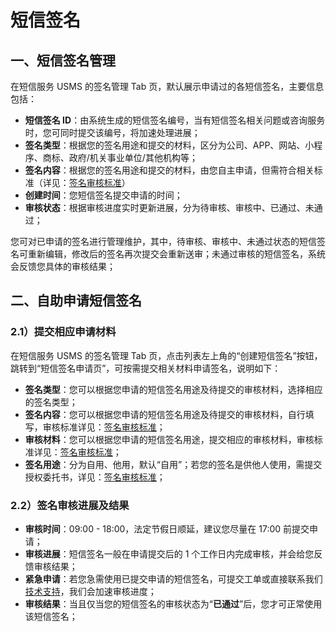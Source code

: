 # 短信签名

## 一、短信签名管理

在短信服务 USMS 的签名管理 Tab 页，默认展示申请过的各短信签名，主要信息包括：

- **短信签名 ID**：由系统生成的短信签名编号，当有短信签名相关问题或咨询服务时，您可同时提交该编号，将加速处理进展；
- **签名类型**：根据您的签名用途和提交的材料，区分为公司、APP、网站、小程序、商标、政府/机关事业单位/其他机构等；
- **签名内容**：根据您的签名用途和提交的材料，由您自主申请，但需符合相关标准（详见：[签名审核标准](/docs/usms/auth_type/2103)）
- **创建时间**：您短信签名提交申请的时间；
- **审核状态**：根据审核进度实时更新进展，分为待审核、审核中、已通过、未通过；

您可对已申请的签名进行管理维护，其中，待审核、审核中、未通过状态的短信签名可重新编辑，修改后的签名再次提交会重新送审；未通过审核的短信签名，系统会反馈您具体的审核结果；

## 二、自助申请短信签名

### 2.1）提交相应申请材料

在短信服务 USMS 的签名管理 Tab 页，点击列表左上角的“创建短信签名”按钮，跳转到“短信签名申请页”，可按需提交相关材料申请签名，说明如下：

- **签名类型**：您可以根据您申请的短信签名用途及待提交的审核材料，选择相应的签名类型；
- **签名内容**：您可以根据您申请的短信签名用途及待提交的审核材料，自行填写，审核标准详见：[签名审核标准](/docs/usms/auth_type/2103)；
- **审核材料**：您可以根据您申请的短信签名用途，提交相应的审核材料，审核标准详见：[签名审核标准](/docs/usms/auth_type/2103)；
- **签名用途**：分为自用、他用，默认“自用”；若您的签名是供他人使用，需提交授权委托书，详见：[签名审核标准](/docs/usms/auth_type/2103)；

### 2.2）签名审核进展及结果

- **审核时间**：09:00 - 18:00，法定节假日顺延，建议您尽量在 17:00 前提交申请；
- **审核进展**：短信签名一般在申请提交后的 1 个工作日内完成审核，并会给您反馈审核结果；
- **紧急申请**：若您急需使用已提交申请的短信签名，可提交工单或直接联系我们 [技术支持](https://www.ucloud.cn/site/service.html)，我们会加速审核进度；
- **审核结果**：当且仅当您的短信签名的审核状态为“**已通过**”后，您才可正常使用该短信签名；
